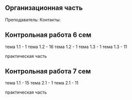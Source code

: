 ## Организационная часть
Преподаватель:
Контакты:

## Контрольная работа 6 сем
тема 1.1 - 1
тема 1.2 - 16
тема 1.2 - 1
тема 1.3 - 1
тема 1.3 - 11

практическая часть
## Контрольная работа 7 сем
тема 1.1 - 15
тема 2.1 - 1
тема 2.1 - 11

практическая часть